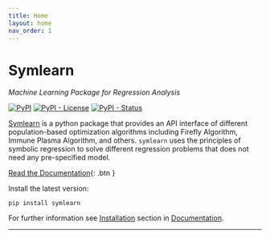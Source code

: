 ```yaml
---
title: Home
layout: home
nav_order: 1
---
```


# Symlearn
*Machine Learning Package for Regression Analysis*

[![PyPI](https://img.shields.io/pypi/v/symlearn)](https://pypi.org/project/symlearn/)
[![PyPI - License](https://img.shields.io/pypi/l/symlearn?color=green)](https://github.com/aliwimo/symlearn/blob/main/LICENSE)
[![PyPI - Status](https://img.shields.io/pypi/status/symlearn)](https://pypi.org/project/symlearn/)

[Symlearn] is a python package that provides an API interface of different population-based optimization algorithms including Firefly Algorithm, Immune Plasma Algorithm, and others. ``symlearn`` uses the principles of symbolic regression to solve different regression problems that does not need any pre-specified model.

[Read the Documentation](/symlearn/documentation){: .btn }

Install the latest version: 
```
pip install symlearn
```

For further information see [Installation] section in [Documentation].

----


[Symlearn]: https://pypi.org/project/symlearn
[README]: https://github.com/aliwimo/symlearn/blob/main/README.md
[Installation]: ./documentation/installation
[Documentation]: ./documentation

